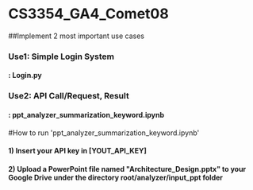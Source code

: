 # CS3354_GA4_Comet08

##Implement 2 most important use cases 

### Use1: Simple Login System
#### : Login.py
### Use2: API Call/Request, Result
#### : ppt_analyzer_summarization_keyword.ipynb

#How to run 'ppt_analyzer_summarization_keyword.ipynb'
#### 1) Insert your API key in [YOUT_API_KEY]
#### 2) Upload a PowerPoint file named "Architecture_Design.pptx" to your Google Drive under the directory root/analyzer/input_ppt folder
